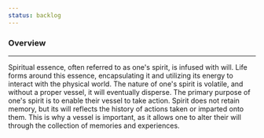 ```yaml
---
status: backlog
---
```

### Overview  
---  
Spiritual essence, often referred to as one's spirit, is infused with will. Life forms around this essence, encapsulating it and utilizing its energy to interact with the physical world. The nature of one's spirit is volatile, and without a proper vessel, it will eventually disperse. The primary purpose of one's spirit is to enable their vessel to take action. Spirit does not retain memory, but its will reflects the history of actions taken or imparted onto them. This is why a vessel is important, as it allows one to alter their will through the collection of memories and experiences.